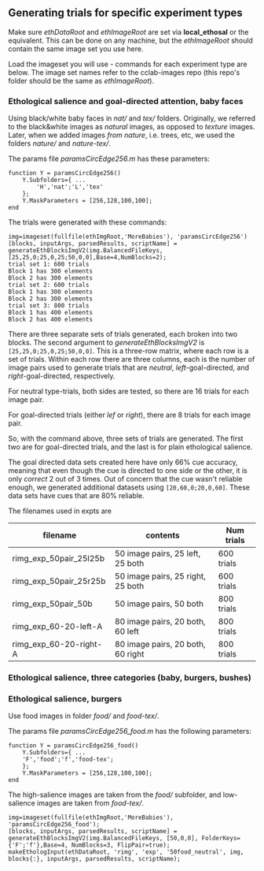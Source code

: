 ## Generating trials for specific experiment types

Make sure *ethDataRoot* and *ethImageRoot* are set via **local_ethosal** or the equivalent. 
This can be done on any machine, but the *ethImageRoot* should contain the same image set you use 
here.

Load the imageset you will use - commands for each experiment type are below. The image set names refer 
to the cclab-images repo (this repo's folder should be the same as *ethImageRoot*).

### Ethological salience and goal-directed attention, baby faces

Using black/white baby faces in *nat/* and *tex/* folders. Originally, we referred to the black&white images 
as *natural* images, as opposed to *texture* images.  Later, when we added images *from nature*, i.e. trees, etc, 
we used the folders *nature/* and *nature-tex/*.

The params file *paramsCircEdge256.m* has these parameters:

    function Y = paramsCircEdge256()
        Y.Subfolders={ ...
            'H','nat';'L','tex'
        };
	    Y.MaskParameters = [256,128,100,100];
    end
    
The trials were generated with these commands:

    img=imageset(fullfile(ethImgRoot,'MoreBabies'), 'paramsCircEdge256')
    [blocks, inputArgs, parsedResults, scriptName] = generateEthBlocksImgV2(img.BalancedFileKeys, [25,25,0;25,0,25;50,0,0],Base=4,NumBlocks=2);
    trial set 1: 600 trials
    Block 1 has 300 elements
    Block 2 has 300 elements
    trial set 2: 600 trials
    Block 1 has 300 elements
    Block 2 has 300 elements
    trial set 3: 800 trials
    Block 1 has 400 elements
    Block 2 has 400 elements
    
There are three separate sets of trials generated, each broken into two blocks. The second argument to *generateEthBlocksImgV2* is 
`[25,25,0;25,0,25;50,0,0]`. This is a three-row matrix, where each row is a set of trials. Within each 
row there are three columns, each is the number of image pairs used to generate trials that are 
*neutral*, *left*-goal-directed, and *right*-goal-directed, respectively. 

For neutral type-trials, both sides are tested, so there are 16 trials for each image pair. 

For goal-directed trials (either *lef* or *right*), there are 8 trials for each image pair.

So, with the command above, three sets of trials are generated. The first two are for goal-directed trials, and the last is for plain ethological salience.

The goal directed data sets created here have only 66% cue accuracy, meaning that even though the cue is directed to one side or the other, 
it is only *correct* 2 out of 3 times. Out of concern that the cue wasn't reliable enough, we generated additional datasets using
`[20,60,0;20,0,60]`. These data sets have cues that are 80% reliable.

The filenames used in expts are

|filename|contents|Num trials|
|--------|--------|----------|
|rimg_exp_50pair_25l25b| 50 image pairs, 25 left, 25 both|600 trials|
|rimg_exp_50pair_25r25b| 50 image pairs, 25 right, 25 both|600 trials|
|rimg_exp_50pair_50b| 50 image pairs, 50 both|800 trials|
|rimg_exp_60-20-left-A|80 image pairs, 20 both, 60 left|800 trials|
|rimg_exp_60-20-right-A|80 image pairs, 20 both, 60 right|800 trials|

### Ethological salience, three categories (baby, burgers, bushes)

### Ethological salience, burgers

Use food images in folder *food/* and *food-tex/*. 

The params file *paramsCircEdge256_food.m* has the following parameters:

    function Y = paramsCircEdge256_food()
        Y.Subfolders={ ...
        'F','food';'f','food-tex';
        };
        Y.MaskParameters = [256,128,100,100];
    end

The high-salience images are taken from the *food/* subfolder, and low-salience images are taken from *food-tex/*.

```
img=imageset(fullfile(ethImgRoot,'MoreBabies'), 'paramsCircEdge256_food');
[blocks, inputArgs, parsedResults, scriptName] = generateEthBlocksImgV2(img.BalancedFileKeys, [50,0,0], FolderKeys={'F';'f'},Base=4, NumBlocks=3, FlipPair=true);
makeEthologInput(ethDataRoot, 'rimg', 'exp', '50food_neutral', img, blocks{:}, inputArgs, parsedResults, scriptName);
```
